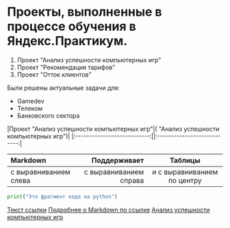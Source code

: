 # Проекты, выполненные в процессе обучения в Яндекс.Практикум.
1. Проект "Анализ успешности компьютерных игр"
2. Проект "Рекомендация тарифов"
3. Проект "Отток клиентов"


Были решены актуальные задачи для:
- Gamedev
- Телеком
- Банковского сектора

|Проект "Анализ успешности компьютерных игр"|( "Анализ успешности компьютерных игр")|
|:---------------------------:||:---------------------------:|




| Markdown | Поддерживает | Таблицы |
| :-------------------- | ---------------------: |:---------------------------:|
| с выравниванием слева | с выравниванием справа | и с выравниванием по центру |
```python
print("Это фрагмент кода на python")
```
[Текст ссылки](адрес://ссылки.здесь "Заголовок ссылки")
[Подробнее о Markdown по ссылке](https://daringfireball.net/projects/markdown/)
[Анализ успешности компьютерных игр](https://github.com/angelinaruleva/Yandex.Praktikum/tree/main/%D0%90%D0%BD%D0%B0%D0%BB%D0%B8%D0%B7%20%D1%83%D1%81%D0%BF%D0%B5%D1%88%D0%BD%D0%BE%D1%81%D1%82%D0%B8%20%D0%BA%D0%BE%D0%BC%D0%BF%D1%8C%D1%8E%D1%82%D0%B5%D1%80%D0%BD%D1%8B%D1%85%20%D0%B8%D0%B3%D1%80)
